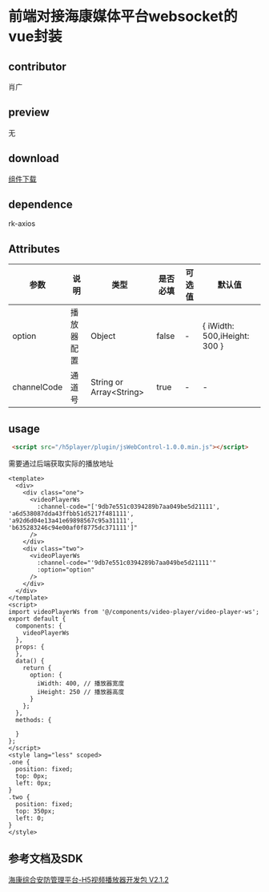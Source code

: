 # 前端对接海康媒体平台websocket的vue封装
## contributor
肖广
## preview
无
## download
[组件下载](./components/hikvision-video-player-ws.zip)
## dependence
rk-axios

## Attributes
| 参数 |	说明 |类型 |是否必填	| 可选值 | 默认值 |
| ---- | ---- |---- | ----   |----  |  --- |
| option | 播放器配置 | Object | false | -  |  { iWidth: 500,iHeight: 300 } |
| channelCode | 通道号 | String or Array\<String\> | true | -  |  - |
## usage
```html
 <script src="/h5player/plugin/jsWebControl-1.0.0.min.js"></script>
```
需要通过后端获取实际的播放地址
```vue
<template>
  <div>
    <div class="one">
      <videoPlayerWs
        :channel-code="['9db7e551c0394289b7aa049be5d21111', 'a6d538087dda43ffbb51d5217f481111', 'a92d6d04e13a41e69898567c95a31111', 'b635283246c94e00af0f8775dc371111']"
      />
    </div>
    <div class="two">
      <videoPlayerWs
        :channel-code="'9db7e551c0394289b7aa049be5d21111'"
        :option="option"
      />
    </div>
  </div>
</template>
<script>
import videoPlayerWs from '@/components/video-player/video-player-ws';
export default {
  components: {
    videoPlayerWs
  },
  props: {
  },
  data() {
    return {
      option: {
        iWidth: 400, // 播放器宽度
        iHeight: 250 // 播放器高度
      }
    };
  },
  methods: {
      
  }
};
</script>
<style lang="less" scoped>
.one {
  position: fixed;
  top: 0px;
  left: 0px;
}
.two {
  position: fixed;
  top: 350px;
  left: 0;
}
</style>

```
## <span id="document-and-sdk">参考文档及SDK</span>
[海康综合安防管理平台-H5视频播放器开发包 V2.1.2](https://open.hikvision.com/download/5c67f1e2f05948198c909700?type=10)
